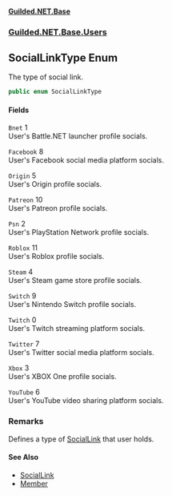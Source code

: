 
#### [Guilded.NET.Base](Guilded_NET_Base 'Guilded_NET_Base')
### [Guilded.NET.Base.Users](Guilded_NET_Base#Guilded_NET_Base_Users 'Guilded.NET.Base.Users')
## SocialLinkType Enum
The type of social link.  
```csharp
public enum SocialLinkType

```

#### Fields
<a name='Guilded_NET_Base_Users_SocialLinkType_Bnet'></a>
`Bnet` 1  
User's Battle.NET launcher profile socials.  
  
<a name='Guilded_NET_Base_Users_SocialLinkType_Facebook'></a>
`Facebook` 8  
User's Facebook social media platform socials.  
  
<a name='Guilded_NET_Base_Users_SocialLinkType_Origin'></a>
`Origin` 5  
User's Origin profile socials.  
  
<a name='Guilded_NET_Base_Users_SocialLinkType_Patreon'></a>
`Patreon` 10  
User's Patreon profile socials.  
  
<a name='Guilded_NET_Base_Users_SocialLinkType_Psn'></a>
`Psn` 2  
User's PlayStation Network profile socials.  
  
<a name='Guilded_NET_Base_Users_SocialLinkType_Roblox'></a>
`Roblox` 11  
User's Roblox profile socials.  
  
<a name='Guilded_NET_Base_Users_SocialLinkType_Steam'></a>
`Steam` 4  
User's Steam game store profile socials.  
  
<a name='Guilded_NET_Base_Users_SocialLinkType_Switch'></a>
`Switch` 9  
User's Nintendo Switch profile socials.  
  
<a name='Guilded_NET_Base_Users_SocialLinkType_Twitch'></a>
`Twitch` 0  
User's Twitch streaming platform socials.  
  
<a name='Guilded_NET_Base_Users_SocialLinkType_Twitter'></a>
`Twitter` 7  
User's Twitter social media platform socials.  
  
<a name='Guilded_NET_Base_Users_SocialLinkType_Xbox'></a>
`Xbox` 3  
User's XBOX One profile socials.  
  
<a name='Guilded_NET_Base_Users_SocialLinkType_YouTube'></a>
`YouTube` 6  
User's YouTube video sharing platform socials.  
  
### Remarks
Defines a type of [SocialLink](SocialLink 'Guilded.NET.Base.Users.SocialLink') that user holds.

#### See Also
- [SocialLink](SocialLink 'Guilded.NET.Base.Users.SocialLink')
- [Member](Member 'Guilded.NET.Base.Teams.Member')
